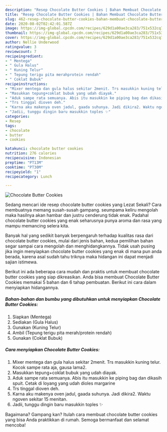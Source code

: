 ```yaml
---
description: "Resep Chocolate Butter Cookies | Bahan Membuat Chocolate Butter Cookies Yang Enak Dan Lezat"
title: "Resep Chocolate Butter Cookies | Bahan Membuat Chocolate Butter Cookies Yang Enak Dan Lezat"
slug: 462-resep-chocolate-butter-cookies-bahan-membuat-chocolate-butter-cookies-yang-enak-dan-lezat
date: 2020-08-02T02:42:01.587Z
image: https://img-global.cpcdn.com/recipes/629d1a00ae3ca283/751x532cq70/chocolate-butter-cookies-foto-resep-utama.jpg
thumbnail: https://img-global.cpcdn.com/recipes/629d1a00ae3ca283/751x532cq70/chocolate-butter-cookies-foto-resep-utama.jpg
cover: https://img-global.cpcdn.com/recipes/629d1a00ae3ca283/751x532cq70/chocolate-butter-cookies-foto-resep-utama.jpg
author: Nellie Underwood
ratingvalue: 3
reviewcount: 7
recipeingredient:
- " Mentega"
- " Gula Halus"
- " Kuning Telur"
- " Tepung terigu pita merahprotein rendah"
- " Coklat Bubuk"
recipeinstructions:
- "Mixer mentega dan gula halus sekitar 2menit. Trs masukkin kuning telur. Kocok sampe rata aja, gausa lama2."
- "Masukkan tepung+coklat bubuk yang udah diayak."
- "Aduk sampe rata semuanya. Abis itu masukkin ke piping bag dan dikasih spuit. Cetak di loyang yang udah dioles margarine"
- "Trs tinggal dioven deh."
- "Karna aku makenya oven jadul, gaada suhunya. Jadi dikira2. Waktu ngoven sekitar 15 menitan."
- "Jadii, tunggu dingin baru masukkin toples ✨"
categories:
- Resep
tags:
- chocolate
- butter
- cookies

katakunci: chocolate butter cookies 
nutrition: 276 calories
recipecuisine: Indonesian
preptime: "PT13M"
cooktime: "PT30M"
recipeyield: "1"
recipecategory: Lunch

---
```



![Chocolate Butter Cookies](https://img-global.cpcdn.com/recipes/629d1a00ae3ca283/751x532cq70/chocolate-butter-cookies-foto-resep-utama.jpg)

Sedang mencari ide resep chocolate butter cookies yang Lezat Sekali? Cara membuatnya memang susah-susah gampang. seumpama keliru mengolah maka hasilnya akan hambar dan justru cenderung tidak enak. Padahal chocolate butter cookies yang enak seharusnya punya aroma dan rasa yang mampu memancing selera kita.



Banyak hal yang sedikit banyak berpengaruh terhadap kualitas rasa dari chocolate butter cookies, mulai dari jenis bahan, kedua pemilihan bahan segar sampai cara mengolah dan menghidangkannya. Tidak usah pusing jika ingin menyiapkan chocolate butter cookies yang enak di mana pun anda berada, karena asal sudah tahu triknya maka hidangan ini dapat menjadi sajian istimewa.


Berikut ini ada beberapa cara mudah dan praktis untuk membuat chocolate butter cookies yang siap dikreasikan. Anda bisa membuat Chocolate Butter Cookies memakai 5 bahan dan 6 tahap pembuatan. Berikut ini cara dalam menyiapkan hidangannya.

<!--inarticleads1-->

##### Bahan-bahan dan bumbu yang dibutuhkan untuk menyiapkan Chocolate Butter Cookies:

1. Siapkan  (Mentega)
1. Sediakan  (Gula Halus)
1. Gunakan  (Kuning Telur)
1. Ambil  (Tepung terigu pita merah/protein rendah)
1. Gunakan  (Coklat Bubuk)




<!--inarticleads2-->

##### Cara menyiapkan Chocolate Butter Cookies:

1. Mixer mentega dan gula halus sekitar 2menit. Trs masukkin kuning telur. Kocok sampe rata aja, gausa lama2.
1. Masukkan tepung+coklat bubuk yang udah diayak.
1. Aduk sampe rata semuanya. Abis itu masukkin ke piping bag dan dikasih spuit. Cetak di loyang yang udah dioles margarine
1. Trs tinggal dioven deh.
1. Karna aku makenya oven jadul, gaada suhunya. Jadi dikira2. Waktu ngoven sekitar 15 menitan.
1. Jadii, tunggu dingin baru masukkin toples ✨




Bagaimana? Gampang kan? Itulah cara membuat chocolate butter cookies yang bisa Anda praktikkan di rumah. Semoga bermanfaat dan selamat mencoba!
